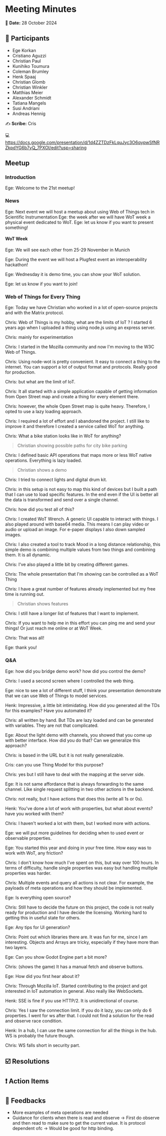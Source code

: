 # Meeting Minutes

:date: **Date:** 28 October 2024

## :bust_in_silhouette: Participants

<!-- This list will copied over from the meeting tool -->
- Ege Korkan
- Cristiano Aguzzi
- Christian Paul
- Kunihiko Toumura
- Coleman Brumley
- Henk Spaaj
- Christian Glomb
- Christian Winkler
- Matthias Meier
- Alexander Schmidt
- Tatiana Mangels
- Susi Andriani
- Andreas Hennig

:writing_hand: **Scribe:** Cris

:computer: https://docs.google.com/presentation/d/1d4ZZTDzFkLquJyc3O6qypwSfNRZkpdYG6b7yQ_7PXOI/edit?usp=sharing

## Meetup

### Introduction

Ege: Welcome to the 21st meetup!

### News

Ege: Next event we will host a meetup about using Web of Things tech in Scientific Instrumentation
Ege: the week after we will have WoT week a physical event dedicated to WoT. 
Ege: let us know if you want to present something!

#### WoT Week

Ege: We will see each other from 25-29 November in Munich

Ege: During the event we will host a Plugfest event an interoperability hackathon!

Ege: Wednesday it is demo time, you can show your WoT solution.

Ege: let us know if you want to join!

### Web of Things for Every Thing

Ege: Today we have Christian who worked in a lot of open-source projects and with the Matrix protocol.

Chris: Web of Things is my hobby, what are the limits of IoT ? I started 6 years ago when I uploaded a thing using node.js using an express server.

Chris: mainly for experimentation

Chris: I started in the Mozilla community and now I'm moving to the W3C Web of Things.

Chris: Using node-wot is pretty convenient. It easy to connect a thing to the internet. You can support a lot of output format and protocols. Really good for production.

Chris: but what are the limit of IoT.

Chris: It all started with a simple application capable of getting information from Open Street map and create a thing for every element there.

Chris: however, the whole Open Street map is quite heavy. Therefore, I opted to use a lazy loading approach.

Chris: I required a lot of effort and I abandoned the project. I still like to improve it and therefore
I created a service called WoT for anything.

Chris: What a bike station looks like in WoT for anything?

> Christian showing possible paths for city bike parking

Chris: I defined basic API operations that maps more or less WoT native operations. Everything is lazy loaded.

> Christian shows a demo

Chris: I tried to connect lights and digital drum kit.

Chris: in this setup is not easy to map this kind of devices but I built a path that I can use to load specific features. In the end even if the UI is better all the data is transformed and send over a single channel.

Chris: how did you test all of this?

Chris: I created WoT Wrench. A generic UI capable to interact with things. I also played around with base64 media. This means I can play video or audio or upload an image. For e-paper displays I also down sampled images.

Chris: I also created a tool to track Mood in a long distance relationship, this simple demo is combining multiple values from two things and combining them. It is all dynamic.

Chris: I've also played a little bit by creating different games.

Chris: The whole presentation that I'm showing can be controlled as a WoT Thing

Chris: I have a great number of features already implemented but my free time is running out.

> Christian shows features

Chris: I still have a longer list of features that I want to implement.

Chris: If you want to help me in this effort you can ping me and send your things! Or just reach me online or at WoT Week.

Chris: That was all!

Ege: thank you!

### Q&A

Ege: how did you bridge demo work? how did you control the demo?

Chris: I used a second screen where I controlled the web thing.

Ege: nice to see a lot of different stuff, I think your presentation demonstrate that we can use Web of Things to model services.

Henk: Impressive, a little bit intimidating. How did you generated all the TDs for this examples? Have you automated it?

Chris: all written by hand. But TDs are lazy loaded and can be generated with variables. They are not that complicated.

Ege: About the light demo with channels, you showed that you come up with better interface. How did you do that? Can we generalize this approach?

Chris: is based in the URL but it is not really generalizable.

Cris: can you use Thing Model for this purpose?

Chris: yes but I still have to deal with the mapping at the server side.

Ege: It is not same affordance that is always forwarding to the same channel. Like single request splitting in two other actions in the backend.

Chris: not really, but I have actions that does this (write all 1s or 0s).

Henk: You've done a lot of work with properties, but what about events? have you worked with them?

Chris: I haven't worked a lot with them, but I worked more with actions.

Ege: we will put more guidelines for deciding when to used event or observable properties.

Ege: You started this year and doing in your free time. How easy was to work with WoT, any friction?

Chris: I don't know how much I've spent on this, but way over 100 hours. In terms of difficulty, handle single properties was easy but handling multiple properties was harder.

Chris: Multiple events and query all actions is not clear. For example, the payloads of meta operations and how they should be implemented.

Ege: Is everything open source?

Chris: Still have to decide the future on this project, the code is not really ready for production and I have decide the licensing. Working hard to getting this in useful state for others.

Ege: Any tips for UI generation?

Chris: Point out which libraries there are. It was fun for me, since I am interesting. Objects and Arrays are tricky, especially if they have more than two layers.

Ege: Can you show Godot Engine part a bit more?

Chris: (shows the game) It has a manual fetch and observe buttons.

Ege: How did you first hear about it?

Chris: Through Mozilla IoT. Started contributing to the project and got interested in IoT automation in general. Also really like WebSockets.

Henk: SSE is fine if you use HTTP/2. It is unidirectional of course.

Chris: Yes I saw the connection limit. If you do it lazy, you can only do 6 properties. I went for ws after that. I could not find a solution for the read and observe race condition.

Henk: In a hub, I can use the same connection for all the things in the hub. WS is probably the future though.

Chris: WS falls short in security part.

## :ballot_box_with_check: Resolutions

## :exclamation: Action Items

## :envelope_with_arrow: Feedbacks

- More examples of meta operations are needed
- Guidance for clients when there is read and observe -> First do observe and then read to make sure to get the current value. It is protocol dependent ofc -> Would be good for http binding.
